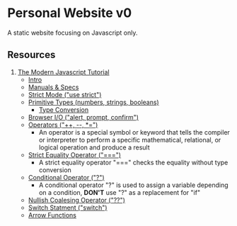 # Personal Website v0

A static website focusing on Javascript only.

## Resources

1. [The Modern Javascript Tutorial](https://javascript.info/)
    - [Intro](https://javascript.info/intro)
    - [Manuals & Specs](https://javascript.info/manuals-specifications)
    - [Strict Mode ("use strict")](https://javascript.info/strict-mode)
    - [Primitive Types (numbers, strings, booleans)](https://javascript.info/types)
        - [Type Conversion](https://javascript.info/type-conversions)
    - [Browser I/O ("alert, prompt, confirm")](https://javascript.info/alert-prompt-confirm)
    - [Operators ("++, --, *=")](https://javascript.info/operators#operator-precedence)
        - An operator is a special symbol or keyword that tells the compiler or interpreter to perform a specific mathematical, relational, or logical operation and produce a result
    - [Strict Equality Operator ("===")](https://javascript.info/comparison#strict-equality)
        - A strict equality operator "===" checks the equality without type conversion
    - [Conditional Operator ("?")](https://javascript.info/ifelse#conditional-operator)
        - A conditional operator "?" is used to assign a variable depending on a condition, **DON'T** use "?" as a replacement for "if"
    - [Nullish Coalesing Operator ("??")](https://javascript.info/nullish-coalescing-operator)
    - [Switch Statment ("switch")](https://javascript.info/switch)
    - [Arrow Functions](https://javascript.info/arrow-functions-basics)

